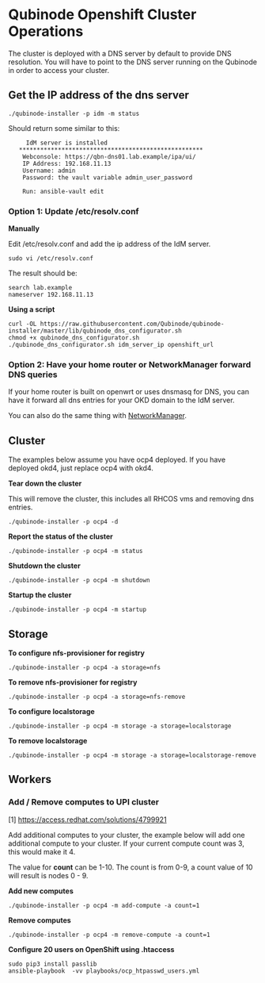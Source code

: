 # Qubinode Openshift Cluster Operations 

The cluster is deployed with a DNS server by default to provide DNS resolution. You will have
to point to the DNS server running on the Qubinode in order to access your cluster.

## Get the IP address of the dns server

```
./qubinode-installer -p idm -m status
```

Should return some similar to this:

```
     IdM server is installed
   ****************************************************
    Webconsole: https://qbn-dns01.lab.example/ipa/ui/
    IP Address: 192.168.11.13
    Username: admin
    Password: the vault variable admin_user_password

    Run: ansible-vault edit
```

### Option 1: Update /etc/resolv.conf

**Manually**

Edit /etc/resolv.conf and add the ip address of the IdM server.

```
sudo vi /etc/resolv.conf
```

The result should be:

```
search lab.example
nameserver 192.168.11.13
```

**Using a script**

```
curl -OL https://raw.githubusercontent.com/Qubinode/qubinode-installer/master/lib/qubinode_dns_configurator.sh
chmod +x qubinode_dns_configurator.sh
./qubinode_dns_configurator.sh idm_server_ip openshift_url
```

### Option 2: Have your home router or NetworkManager forward DNS queries

If your home router is built on openwrt or uses dnsmasq for DNS, you can have it forward all dns entries for your OKD domain to the IdM server.

You can also do the same thing with [NetworkManager](https://fedoramagazine.org/using-the-networkmanagers-dnsmasq-plugin/).

## Cluster

The examples below assume you have ocp4 deployed. If you have deployed okd4, just replace ocp4 with okd4.

**Tear down the cluster**

This will remove the cluster, this includes all RHCOS vms and removing dns entries.

```=shell
./qubinode-installer -p ocp4 -d
```

**Report the status of the cluster**

```=shell
./qubinode-installer -p ocp4 -m status
```

**Shutdown the cluster**

```=shell
./qubinode-installer -p ocp4 -m shutdown
```

**Startup the cluster**

```=shell
./qubinode-installer -p ocp4 -m startup
```

## Storage
**To configure nfs-provisioner for registry**
```shell
./qubinode-installer -p ocp4 -a storage=nfs
```

**To remove nfs-provisioner for registry**
```shell
./qubinode-installer -p ocp4 -a storage=nfs-remove
```

**To configure localstorage**
```shell
./qubinode-installer -p ocp4 -m storage -a storage=localstorage
```

**To remove localstorage**
```shell
./qubinode-installer -p ocp4 -m storage -a storage=localstorage-remove
```

## Workers


### Add / Remove computes to UPI cluster

[1] https://access.redhat.com/solutions/4799921

Add additional computes to your cluster, the example below will add one
additional compute to your cluster. If your current compute count was 3, this would 
make it 4.

The value for **count** can be 1-10. The count is from 0-9, a count value of 10 will result is nodes 0 - 9.


**Add new computes**
```shell
./qubinode-installer -p ocp4 -m add-compute -a count=1
```

**Remove computes**
```shell
./qubinode-installer -p ocp4 -m remove-compute -a count=1
```

**Configure 20 users on OpenShift using .htaccess**
```
sudo pip3 install passlib
ansible-playbook  -vv playbooks/ocp_htpasswd_users.yml
```